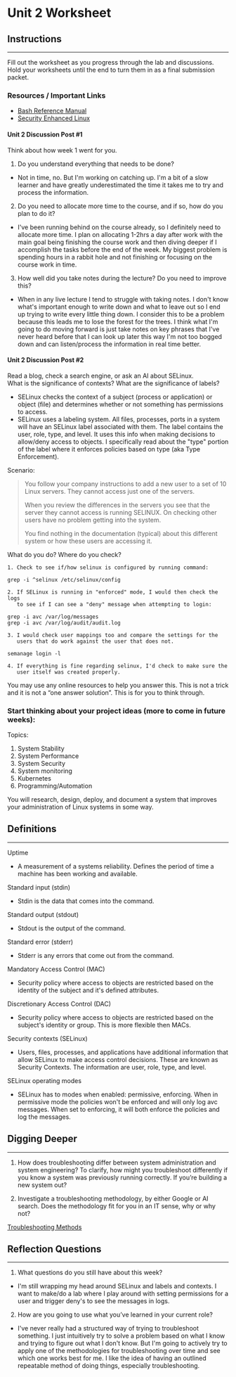 # Unit 2 Worksheet

## Instructions

---

Fill out the worksheet as you progress through the lab and discussions.
Hold your worksheets until the end to turn them in as a final submission packet.

### Resources / Important Links

- [Bash Reference Manual](https://www.gnu.org/software/bash/manual/bash.html)
- [Security Enhanced Linux](https://docs.redhat.com/en/documentation/red_hat_enterprise_linux/9/html/using_selinux/getting-started-with-selinux_using-selinux#getting-started-with-selinux_using-selinux)

#### Unit 2 Discussion Post #1

Think about how week 1 went for you.

1. Do you understand everything that needs to be done?
- Not in time, no. But I'm working on catching up. I'm a bit of a slow learner and have greatly underestimated the time it takes me to try and process the information.

2. Do you need to allocate more time to the course, and if so, how do you plan to do it?
- I've been running behind on the course already, so I definitely need to allocate more time.  I plan on allocating 1-2hrs a day after work with the main goal being finishing the course work and then diving deeper if I accomplish the tasks before the end of the week.  My biggest problem is spending hours in a rabbit hole and not finishing or focusing on the course work in time.

3. How well did you take notes during the lecture? Do you need to improve this?
- When in any live lecture I tend to struggle with taking notes. I don't know what's important enough to write down and what to leave out so I end up trying to write every little thing down. I consider this to be a problem because this leads me to lose the forest for the trees. I think what I'm going to do moving forward is just take notes on key phrases that I've never heard before that I can look up later this way I'm not too bogged down and can listen/process the information in real time better.

#### Unit 2 Discussion Post #2

Read a blog, check a search engine, or ask an AI about SELinux.  
What is the significance of contexts? What are the significance of labels?
- SELinux checks the context of a subject (process or application) or object (file) and determines whether or not something has permissions to access.
- SELinux uses a labeling system. All files, processes, ports in a system will have an SELinux label associated with them. The label contains the user, role, type, and level. It uses this info when making decisions to allow/deny access to objects. I specifically read about the "type" portion of the label where it enforces policies based on type (aka Type Enforcement).


Scenario:

> You follow your company instructions to add a new user to a set of 10 Linux
> servers. They cannot access just one of the servers.
> 
> When you review the differences in the servers you see that the server they
> cannot access is running SELINUX. On checking other users have no problem
> getting into the system.
> 
> You find nothing in the documentation (typical) about this different system or
> how these users are accessing it.


What do you do? Where do you check?  
```text
1. Check to see if/how selinux is configured by running command:

grep -i ^selinux /etc/selinux/config

2. If SELinux is running in "enforced" mode, I would then check the logs
   to see if I can see a "deny" message when attempting to login:

grep -i avc /var/log/messages
grep -i avc /var/log/audit/audit.log

3. I would check user mappings too and compare the settings for the
   users that do work against the user that does not.

semanage login -l

4. If everything is fine regarding selinux, I'd check to make sure the 
   user itself was created properly.
```


You may use any online resources to help you answer this. This is not a trick
and it is not a “one answer solution”. This is for you to think through.

### Start thinking about your project ideas (more to come in future weeks):

Topics:

1. System Stability
2. System Performance
3. System Security
4. System monitoring
5. Kubernetes
6. Programming/Automation

You will research, design, deploy, and document a system that improves your administration of Linux systems in some way.

## Definitions

---

Uptime  
- A measurement of a systems reliability. Defines the period of time a machine has been working and available.

Standard input (stdin)  
- Stdin is the data that comes into the command.

Standard output (stdout)  
- Stdout is the output of the command.

Standard error (stderr)  
- Stderr is any errors that come out from the command.

Mandatory Access Control (MAC)  
- Security policy where access to objects are restricted based on the identity of the subject and it's defined attributes.

Discretionary Access Control (DAC)  
- Security policy where access to objects are restricted based on the subject's identity or group. This is more flexible then MACs.

Security contexts (SELinux)  
- Users, files, processes, and applications have additional information that allow SELinux to make access control decisions. These are known as Security Contexts. The information are user, role, type, and level.

SELinux operating modes  
- SELinux has to modes when enabled: permissive, enforcing. When in permissive mode the policies won't be enforced and will only log avc messages. When set to enforcing, it will both enforce the policies and log the messages.

## Digging Deeper

---

1. How does troubleshooting differ between system administration and system
   engineering? To clarify, how might you troubleshoot differently if you know a
   system was previously running correctly. If you’re building a new system out?

2. Investigate a troubleshooting methodology, by either Google or AI search.
   Does the methodology fit for you in an IT sense, why or why not?

[Troubleshooting Methods](https://www.learnleansigma.com/problem-solving/5-problem-solving-methods/)

## Reflection Questions

---

1. What questions do you still have about this week?
- I'm still wrapping my head around SELinux and labels and contexts. I want to make/do a lab where I play around with setting permissions for a user and trigger deny's to see the messages in logs.

2. How are you going to use what you’ve learned in your current role?
- I've never really had a structured way of trying to troubleshoot something. I just intuitively try to solve a problem based on what I know and trying to figure out what I don't know. But I'm going to actively try to apply one of the methodologies for troubleshooting over time and see which one works best for me. I like the idea of having an outlined repeatable method of doing things, especially troubleshooting.
